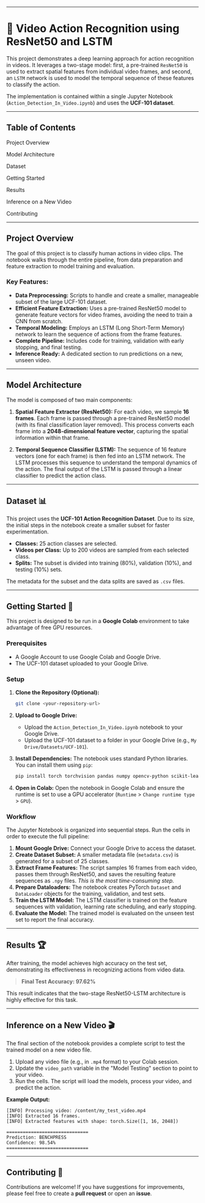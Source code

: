 

-----

# 🎥 Video Action Recognition using ResNet50 and LSTM

This project demonstrates a deep learning approach for action recognition in videos. It leverages a two-stage model: first, a pre-trained `ResNet50` is used to extract spatial features from individual video frames, and second, an `LSTM` network is used to model the temporal sequence of these features to classify the action.

The implementation is contained within a single Jupyter Notebook (`Action_Detection_In_Video.ipynb`) and uses the **UCF-101 dataset**.

-----

## Table of Contents
Project Overview

Model Architecture

Dataset

Getting Started

Results

Inference on a New Video

Contributing

-----

## Project Overview

The goal of this project is to classify human actions in video clips. The notebook walks through the entire pipeline, from data preparation and feature extraction to model training and evaluation.

### Key Features:

  * **Data Preprocessing:** Scripts to handle and create a smaller, manageable subset of the large UCF-101 dataset.
  * **Efficient Feature Extraction:** Uses a pre-trained ResNet50 model to generate feature vectors for video frames, avoiding the need to train a CNN from scratch.
  * **Temporal Modeling:** Employs an LSTM (Long Short-Term Memory) network to learn the sequence of actions from the frame features.
  * **Complete Pipeline:** Includes code for training, validation with early stopping, and final testing.
  * **Inference Ready:** A dedicated section to run predictions on a new, unseen video.

-----

## Model Architecture

The model is composed of two main components:

1.  **Spatial Feature Extractor (ResNet50):** For each video, we sample **16 frames**. Each frame is passed through a pre-trained ResNet50 model (with its final classification layer removed). This process converts each frame into a **2048-dimensional feature vector**, capturing the spatial information within that frame.

2.  **Temporal Sequence Classifier (LSTM):** The sequence of 16 feature vectors (one for each frame) is then fed into an LSTM network. The LSTM processes this sequence to understand the temporal dynamics of the action. The final output of the LSTM is passed through a linear classifier to predict the action class.

-----

## Dataset 📊

This project uses the **UCF-101 Action Recognition Dataset**. Due to its size, the initial steps in the notebook create a smaller subset for faster experimentation.

  * **Classes:** 25 action classes are selected.
  * **Videos per Class:** Up to 200 videos are sampled from each selected class.
  * **Splits:** The subset is divided into training (80%), validation (10%), and testing (10%) sets.

The metadata for the subset and the data splits are saved as `.csv` files.

-----

## Getting Started 🚀

This project is designed to be run in a **Google Colab** environment to take advantage of free GPU resources.

### Prerequisites

  * A Google Account to use Google Colab and Google Drive.
  * The UCF-101 dataset uploaded to your Google Drive.

### Setup

1.  **Clone the Repository (Optional):**

    ```bash
    git clone <your-repository-url>
    ```

2.  **Upload to Google Drive:**

      * Upload the `Action_Detection_In_Video.ipynb` notebook to your Google Drive.
      * Upload the UCF-101 dataset to a folder in your Google Drive (e.g., `My Drive/Datasets/UCF-101`).

3.  **Install Dependencies:** The notebook uses standard Python libraries. You can install them using `pip`:

    ```bash
    pip install torch torchvision pandas numpy opencv-python scikit-learn decord tqdm
    ```

4.  **Open in Colab:** Open the notebook in Google Colab and ensure the runtime is set to use a GPU accelerator (`Runtime` \> `Change runtime type` \> `GPU`).

### Workflow

The Jupyter Notebook is organized into sequential steps. Run the cells in order to execute the full pipeline:

1.  **Mount Google Drive:** Connect your Google Drive to access the dataset.
2.  **Create Dataset Subset:** A smaller metadata file (`metadata.csv`) is generated for a subset of 25 classes.
3.  **Extract Frame Features:** The script samples 16 frames from each video, passes them through ResNet50, and saves the resulting feature sequences as `.npy` files. *This is the most time-consuming step.*
4.  **Prepare Dataloaders:** The notebook creates PyTorch `Dataset` and `DataLoader` objects for the training, validation, and test sets.
5.  **Train the LSTM Model:** The LSTM classifier is trained on the feature sequences with validation, learning rate scheduling, and early stopping.
6.  **Evaluate the Model:** The trained model is evaluated on the unseen test set to report the final accuracy.

-----

## Results 🏆

After training, the model achieves high accuracy on the test set, demonstrating its effectiveness in recognizing actions from video data.

> **Final Test Accuracy: 97.62%**

This result indicates that the two-stage ResNet50-LSTM architecture is highly effective for this task.

-----

## Inference on a New Video 🎬

The final section of the notebook provides a complete script to test the trained model on a new video file.

1.  Upload any video file (e.g., in `.mp4` format) to your Colab session.
2.  Update the `video_path` variable in the "Model Testing" section to point to your video.
3.  Run the cells. The script will load the models, process your video, and predict the action.

**Example Output:**

```console
[INFO] Processing video: /content/my_test_video.mp4
[INFO] Extracted 16 frames.
[INFO] Extracted features with shape: torch.Size([1, 16, 2048])

==============================
Prediction: BENCHPRESS
Confidence: 98.54%
==============================
```

-----

## Contributing 🙏

Contributions are welcome\! If you have suggestions for improvements, please feel free to create a **pull request** or open an **issue**.
